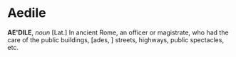 # Aedile

**AE'DILE**, _noun_ \[Lat.\] In ancient Rome, an officer or magistrate, who had the care of the public buildings, \[ades, \] streets, highways, public spectacles, etc.